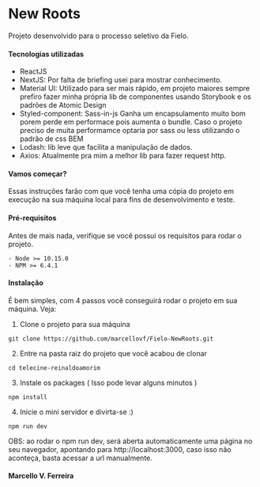 # New Roots

Projeto desenvolvido para o processo seletivo da Fielo.

#### Tecnologias utilizadas

- ReactJS
- NextJS: Por falta de briefing usei para mostrar conhecimento.
- Material UI: Utilizado para ser mais rápido, em projeto maiores sempre prefiro fazer minha própria lib de componentes usando Storybook e os padrões de Atomic Design
- Styled-component: Sass-in-js Ganha um encapsulamento muito bom porem perde em performace pois aumenta o bundle. Caso o projeto preciso de muita performamce optaria por sass ou less utilizando o padrão de css BEM
- Lodash: lib leve que facilita a manipulação de dados.
- Axios: Atualmente pra mim a melhor lib para fazer request http.

#### Vamos começar?
Essas instruções farão com que você tenha uma cópia do projeto em execução na sua máquina local para fins de desenvolvimento e teste.

#### Pré-requisitos
Antes de mais nada, verifique se você possui os requisitos para rodar o projeto.

```
- Node >= 10.15.0
- NPM >= 6.4.1
```

#### Instalação
É bem simples, com 4 passos você conseguirá rodar o projeto em sua máquina. Veja:

1) Clone o projeto para sua máquina

```
git clone https://github.com/marcellovf/Fielo-NewRoots.git
```

2) Entre na pasta raiz do projeto que você acabou de clonar
```
cd telecine-reinaldoamorim
```

3) Instale os packages ( Isso pode levar alguns minutos )

```
npm install
```

4) Inicie o mini servidor e divirta-se :)

```
npm run dev
```

OBS: ao rodar o npm run dev, será aberta automaticamente uma página no seu navegador, apontando para http://localhost:3000, caso isso não aconteça, basta acessar a url manualmente.

#### Marcello V. Ferreira